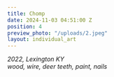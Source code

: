```yaml
---
title: Chomp
date: 2024-11-03 04:51:00 Z
position: 4
preview_photo: "/uploads/2.jpeg"
layout: individual_art
---
```


*2022, Lexington KY* <br>
*wood, wire, deer teeth, paint, nails*  
